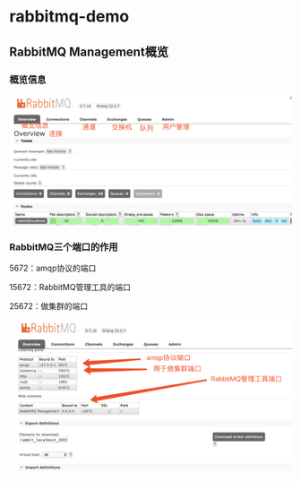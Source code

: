 # rabbitmq-demo
## RabbitMQ Management概览

### 概览信息

![](https://github.com/shoufengsf/rabbitmq-demo/blob/master/images/RabbitMQManage%E6%A6%82%E8%A7%88%E4%BF%A1%E6%81%AF.png)

### RabbitMQ三个端口的作用

5672：amqp协议的端口

15672：RabbitMQ管理工具的端口

25672：做集群的端口

![](https://github.com/shoufengsf/rabbitmq-demo/blob/master/images/RabbitMQ%E7%AB%AF%E5%8F%A3.png)

